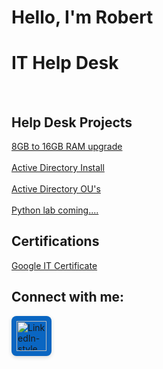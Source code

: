 <h1>Hello, I'm Robert</h1>
<h1>IT Help Desk</h1><br>

<h2>Help Desk Projects</h2>
<a href="https://youtu.be/Cd7QkXNfBrc">8GB to 16GB RAM upgrade</a><br><br>
<a href="https://youtu.be/bbxhE3f3WY0">Active Directory Install</a><br><br>
<a href="about:blank" target="_blank">Active Directory OU's</a><br><br>
<a href="about:blank" target="_blank">Python lab coming....</a>

<h2>Certifications</h2>
<a href="https://drive.google.com/file/d/1dRS1HLYktAfRsJdUHrWmM1tGkZHtVEtC/view?usp=drive_link">Google IT Certificate</a><br>

<h2>Connect with me:</h2>
<!-- Clickable LinkedIn-style blue icon linking to GitHub -->
<a href="https://www.linkedin.com/in/robert-neil-palmer/" target="_blank" rel="noopener noreferrer" title="View my GitHub">
  <img
    src="https://cdn.jsdelivr.net/gh/simple-icons/simple-icons/icons/linkedin.svg"
    alt="LinkedIn-style GitHub link"
    style="
      width:48px;
      height:48px;
      background-color:#0A66C2;
      border-radius:8px;
      padding:8px;
      display:inline-block;
      box-shadow:0 2px 6px rgba(0,0,0,0.15);
      transition:transform .15s ease, box-shadow .15s ease;
    "
    onmouseover="this.style.transform='translateY(-3px) scale(1.05)'; this.style.boxShadow='0 4px 12px rgba(0,0,0,0.2)';"
    onmouseout="this.style.transform='none'; this.style.boxShadow='0 2px 6px rgba(0,0,0,0.15)';"
  />
</a>

</a>

   
    
